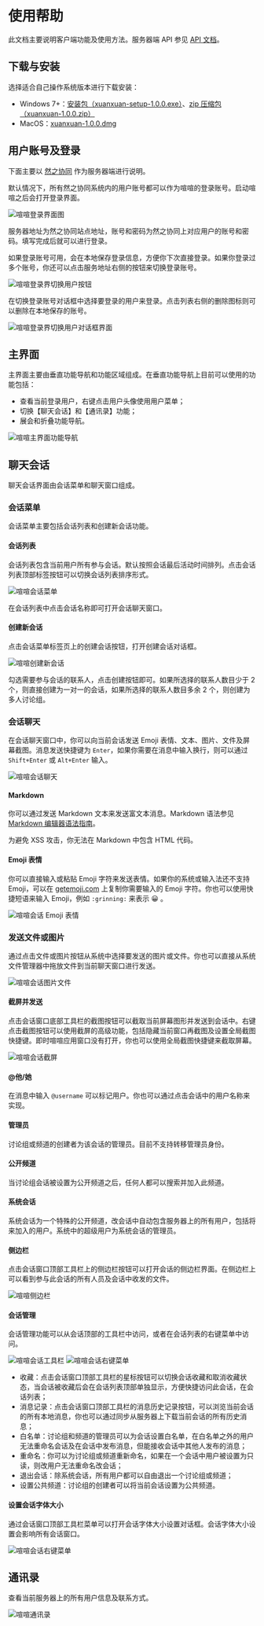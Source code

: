 # 使用帮助

此文档主要说明客户端功能及使用方法。服务器端 API 参见 [API 文档](https://github.com/easysoft/xuanxuan/tree/master/doc/server-api.md)。

## 下载与安装

选择适合自己操作系统版本进行下载安装：

 * Windows 7+：[安装包（xuanxuan-setup-1.0.0.exe）](https://github.com/easysoft/xuanxuan/releases/download/v1.0.0/xuanxuan-setup-1.0.0.exe)、[zip 压缩包（xuanxuan-1.0.0.zip）](https://github.com/easysoft/xuanxuan/releases/download/v1.0.0/xuanxuan-1.0.0.zip)
 * MacOS：[xuanxuan-1.0.0.dmg](https://github.com/easysoft/xuanxuan/releases/download/v1.0.0/xuanxuan-1.0.0.dmg)

## 用户账号及登录

下面主要以 [然之协同](https://www.ranzhico.com/) 作为服务器端进行说明。

默认情况下，所有然之协同系统内的用户账号都可以作为喧喧的登录账号。启动喧喧之后会打开登录界面。

![喧喧登录界面图](https://raw.githubusercontent.com/easysoft/xuanxuan/master/doc/img/login.png)

服务器地址为然之协同站点地址，账号和密码为然之协同上对应用户的账号和密码。填写完成后就可以进行登录。

如果登录账号可用，会在本地保存登录信息，方便你下次直接登录。如果你登录过多个账号，你还可以点击服务地址右侧的按钮来切换登录账号。

![喧喧登录界切换用户按钮](https://raw.githubusercontent.com/easysoft/xuanxuan/master/doc/img/login-switch-user-button.png)

在切换登录账号对话框中选择要登录的用户来登录。点击列表右侧的删除图标则可以删除在本地保存的账号。

![喧喧登录界切换用户对话框界面](https://raw.githubusercontent.com/easysoft/xuanxuan/master/doc/img/login-switch-user.png)

## 主界面

主界面主要由垂直功能导航和功能区域组成。在垂直功能导航上目前可以使用的功能包括：

* 查看当前登录用户，右键点击用户头像使用用户菜单；
* 切换【聊天会话】和【通讯录】功能；
* 展会和折叠功能导航。

![喧喧主界面功能导航](https://raw.githubusercontent.com/easysoft/xuanxuan/master/doc/img/navbar.png)

## 聊天会话

聊天会话界面由会话菜单和聊天窗口组成。

### 会话菜单

会话菜单主要包括会话列表和创建新会话功能。

#### 会话列表

会话列表包含当前用户所有参与会话。默认按照会话最后活动时间排列。点击会话列表顶部标签按钮可以切换会话列表排序形式。

![喧喧会话菜单](https://raw.githubusercontent.com/easysoft/xuanxuan/master/doc/img/chats-menu.png)

在会话列表中点击会话名称即可打开会话聊天窗口。

#### 创建新会话

点击会话菜单标签页上的创建会话按钮，打开创建会话对话框。

![喧喧创建新会话](https://raw.githubusercontent.com/easysoft/xuanxuan/master/doc/img/chat-create.png)

勾选需要参与会话的联系人，点击创建按钮即可。如果所选择的联系人数目少于 2 个，则直接创建为一对一的会话，如果所选择的联系人数目多余 2 个，则创建为多人讨论组。

### 会话聊天

在会话聊天窗口中，你可以向当前会话发送 Emoji 表情、文本、图片、文件及屏幕截图。消息发送快捷键为 `Enter`，如果你需要在消息中输入换行，则可以通过 `Shift+Enter` 或 `Alt+Enter` 输入。

![喧喧会话聊天](https://raw.githubusercontent.com/easysoft/xuanxuan/master/doc/img/chat.png)

#### Markdown

你可以通过发送 Markdown 文本来发送富文本消息。Markdown 语法参见 [Markdown 编辑器语法指南](https://segmentfault.com/markdown)。

为避免 XSS 攻击，你无法在 Markdown 中包含 HTML 代码。

#### Emoji 表情

你可以直接输入或粘贴 Emoji 字符来发送表情。如果你的系统或输入法还不支持 Emoji，可以在 [getemoji.com](http://getemoji.com/) 上复制你需要输入的 Emoji 字符。你也可以使用快捷短语来输入 Emoji，例如 `:grinning:` 来表示 😀 。

![喧喧会话 Emoji 表情](https://raw.githubusercontent.com/easysoft/xuanxuan/master/doc/img/chat-emoji.png)

### 发送文件或图片

通过点击文件或图片按钮从系统中选择要发送的图片或文件。你也可以直接从系统文件管理器中拖放文件到当前聊天窗口进行发送。

![喧喧会话图片文件](https://raw.githubusercontent.com/easysoft/xuanxuan/master/doc/img/chat-drag-file.png)

#### 截屏并发送

点击会话窗口底部工具栏的截图按钮可以截取当前屏幕图形并发送到会话中。右键点击截图按钮可以使用截屏的高级功能，包括隐藏当前窗口再截图及设置全局截图快捷键。即时喧喧应用窗口没有打开，你也可以使用全局截图快捷键来截取屏幕。

![喧喧会话截屏](https://raw.githubusercontent.com/easysoft/xuanxuan/master/doc/img/chat-capturescreen.png)

#### @他/她

在消息中输入 `@username` 可以标记用户。你也可以通过点击会话中的用户名称来实现。

#### 管理员

讨论组或频道的创建者为该会话的管理员。目前不支持转移管理员身份。

#### 公开频道

当讨论组会话被设置为公开频道之后，任何人都可以搜索并加入此频道。

#### 系统会话

系统会话为一个特殊的公开频道，改会话中自动包含服务器上的所有用户，包括将来加入的用户。系统中的超级用户为系统会话的管理员。

#### 侧边栏

点击会话窗口顶部工具栏上的侧边栏按钮可以打开会话的侧边栏界面。在侧边栏上可以看到参与此会话的所有人员及会话中收发的文件。

![喧喧侧边栏](https://raw.githubusercontent.com/easysoft/xuanxuan/master/doc/img/chat-sidebar.png)

#### 会话管理

会话管理功能可以从会话顶部的工具栏中访问，或者在会话列表的右键菜单中访问。

![喧喧会话工具栏](https://raw.githubusercontent.com/easysoft/xuanxuan/master/doc/img/chat-menu.png)
![喧喧会话右键菜单](https://raw.githubusercontent.com/easysoft/xuanxuan/master/doc/img/chat-contextmenu.png)

* 收藏：点击会话窗口顶部工具栏的星标按钮可以切换会话收藏和取消收藏状态，当会话被收藏后会在会话列表顶部单独显示，方便快捷访问此会话，在会话列表；
* 消息记录：点击会话窗口顶部工具栏的消息历史记录按钮，可以浏览当前会话的所有本地消息，你也可以通过同步从服务器上下载当前会话的所有历史消息；
* 白名单：讨论组和频道的管理员可以为会话设置白名单，在白名单之外的用户无法重命名会话及在会话中发布消息，但能接收会话中其他人发布的消息；
* 重命名：你可以为讨论组或频道重新命名，如果在一个会话中用户被设置为只读，则改用户无法重命名改会话；
* 退出会话：除系统会话，所有用户都可以自由退出一个讨论组或频道；
* 设置公共频道：讨论组的创建者可以将当前会话设置为公共频道。

#### 设置会话字体大小

通过会话窗口顶部工具栏菜单可以打开会话字体大小设置对话框。会话字体大小设置会影响所有会话窗口。

![喧喧会话右键菜单](https://raw.githubusercontent.com/easysoft/xuanxuan/master/doc/img/chat-change-font-size.png)

## 通讯录

查看当前服务器上的所有用户信息及联系方式。

![喧喧通讯录](https://raw.githubusercontent.com/easysoft/xuanxuan/master/doc/img/contacts.png)
